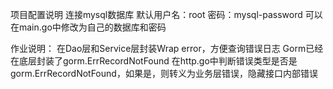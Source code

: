 项目配置说明
连接mysql数据库
默认用户名：root
密码：mysql-password
可以在main.go中修改为自己的数据库和密码

作业说明：
在Dao层和Service层封装Wrap error，方便查询错误日志
Gorm已经在底层封装了gorm.ErrRecordNotFound
在http.go中判断错误类型是否是gorm.ErrRecordNotFound，如果是，则转义为业务层错误，隐藏接口内部错误